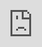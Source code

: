 # Student Store Project




Link to Demo: 

<iframe src="https://www.loom.com/embed/9699cbd317d04f5ba2ea47e4069220dc?sid=0c277609-4167-4439-9d10-579dfca2ca04" frameborder="0" webkitallowfullscreen mozallowfullscreen allowfullscreen style="position: absolute; top: 0; left: 0; width: 100%; height: 100%;"></iframe></div>



Selling merchandise in the modern era requires digital solutions. For this project, you'll be tasked with designing and constructing an online student store for the College of CodePath. The web app consists of a frontend user interface for potential customers to browse available goods and a backend API to handle data management. The API will be built with Node and Express, and the UI will be built with React.

Check out our [deployed Student Store](https://codepath-student-store-demo.surge.sh/) for reference! Explore the exemplar by trying the following tasks:

-Click on the different categories (clothing, food, etc.) to filter the list of products.
-  Search for an existing product.
- Search for a product that doesn't exist.
- Add several products to the shopping cart.
- Checkout and view the final receipt.

## *Week 2* Application Features

### Core Features

- [X ] The website displays header, banner, search, product grid, *about, *contact, and *footer section.
- [ x] The website displays the products at the [GET /store endpoint](https://codepath-store-api.herokuapp.com/store) on initial page load.
- [ x ] Users can click on a category (clothing, food, etc.) to filter the product grid by type.
- [ x] Users can search for products.
- [ x] User can click on a product in the grid to navigate to a new page containing additional product details.

### Stretch Features

- [ ] Users can click to expand the shopping cart in the left navigation.
- [ ] Users can click the '+' button on a product cart to increment that product in the shopping cart.
- [ ] Users can click the '-' button on a product cart to decrement that product in the shopping cart.
- [ ] The shopping cart displays a table of products, quantities, subtotal, tax, and total.
- [ ] Your choice! (Replace this bullet explaining what you implemented. Example: Users can leave ratings for products they have purchased.)

## *Week 3* Application Features

### Core Features

- [ x] User can click to expand the shopping cart in the left navigation.
- [ x] Users can click the '+' button on a product cart to increment that product in the shopping cart.
- [ x] Users can click the '-' button on a product cart to decrement that product in the shopping cart. If the count is zero, the product should be removed from the cart.
- [ x] The shopping cart displays a table of products, quantities, subtotal, tax, and total.
- [ x] Users can checkout, and receive a receipt confirming their purchase.

### Stretch Features

- [ x] Create an endpoint for fetching all orders in the database and an endpoint for serving an individual order based on its ID.
- [ ] Build a page in the UI that displays the list of all past orders. The user should be able to click on any individual order to take them to a more detailed page of the transaction.
- [ ] Allow users to use an input to filter orders by the email of the person who placed the order.
- [ ] Your choice! (Replace this bullet explaining what you implemented. Example: Users can create a wish list of products they are interested in but not yet ready to purchase.)
